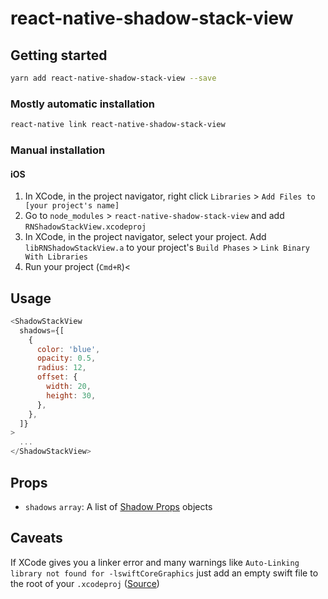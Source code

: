 # react-native-shadow-stack-view

## Getting started

```bash
yarn add react-native-shadow-stack-view --save
```

### Mostly automatic installation

```bash
react-native link react-native-shadow-stack-view
```

### Manual installation

#### iOS

1. In XCode, in the project navigator, right click `Libraries` > `Add Files to [your project's name]`
2. Go to `node_modules` > `react-native-shadow-stack-view` and add `RNShadowStackView.xcodeproj`
3. In XCode, in the project navigator, select your project. Add `libRNShadowStackView.a` to your project's `Build Phases` > `Link Binary With Libraries`
4. Run your project (`Cmd+R`)<

## Usage

```javascript
<ShadowStackView
  shadows={[
    {
      color: 'blue',
      opacity: 0.5,
      radius: 12,
      offset: {
        width: 20,
        height: 30,
      },
    },
  ]}
>
  ...
</ShadowStackView>
```

## Props

- `shadows`
  `array`: A list of [Shadow Props](https://facebook.github.io/react-native/docs/shadow-props) objects

## Caveats

If XCode gives you a linker error and many warnings like `Auto-Linking library not found for -lswiftCoreGraphics` just add an empty swift file to the root of your `.xcodeproj` ([Source](https://stackoverflow.com/questions/50096025/it-gives-errors-when-using-swift-static-library-with-objective-c-project/50495316#50495316))
